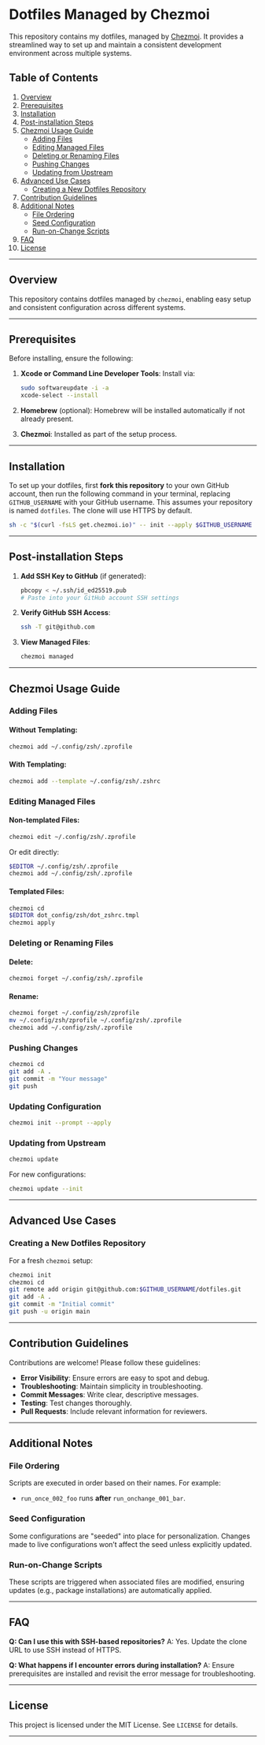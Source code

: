 # Dotfiles Managed by Chezmoi

This repository contains my dotfiles, managed by
[Chezmoi](https://www.chezmoi.io/). It provides a streamlined way to set up and
maintain a consistent development environment across multiple systems.

## Table of Contents

1. [Overview](#overview)
2. [Prerequisites](#prerequisites)
3. [Installation](#installation)
4. [Post-installation Steps](#post-installation-steps)
5. [Chezmoi Usage Guide](#chezmoi-usage-guide)
   - [Adding Files](#adding-files)
   - [Editing Managed Files](#editing-managed-files)
   - [Deleting or Renaming Files](#deleting-or-renaming-files)
   - [Pushing Changes](#pushing-changes)
   - [Updating from Upstream](#updating-from-upstream)
6. [Advanced Use Cases](#advanced-use-cases)
   - [Creating a New Dotfiles Repository](#creating-a-new-dotfiles-repository)
7. [Contribution Guidelines](#contribution-guidelines)
8. [Additional Notes](#additional-notes)
   - [File Ordering](#file-ordering)
   - [Seed Configuration](#seed-configuration)
   - [Run-on-Change Scripts](#run-on-change-scripts)
9. [FAQ](#faq)
10. [License](#license)

---

## Overview

This repository contains dotfiles managed by `chezmoi`, enabling easy setup and
consistent configuration across different systems.

---

## Prerequisites

Before installing, ensure the following:

1. **Xcode or Command Line Developer Tools**: Install via:

   ```sh
   sudo softwareupdate -i -a
   xcode-select --install
   ```

2. **Homebrew** (optional): Homebrew will be installed automatically if not
   already present.

3. **Chezmoi**: Installed as part of the setup process.

---

## Installation

To set up your dotfiles, first **fork this repository** to your own GitHub
account, then run the following command in your terminal, replacing
`GITHUB_USERNAME` with your GitHub username. This assumes your repository is
named `dotfiles`. The clone will use HTTPS by default.

```sh
sh -c "$(curl -fsLS get.chezmoi.io)" -- init --apply $GITHUB_USERNAME
```

---

## Post-installation Steps

1. **Add SSH Key to GitHub** (if generated):

   ```sh
   pbcopy < ~/.ssh/id_ed25519.pub
   # Paste into your GitHub account SSH settings
   ```

2. **Verify GitHub SSH Access**:

   ```sh
   ssh -T git@github.com
   ```

3. **View Managed Files**:

   ```sh
   chezmoi managed
   ```

---

## Chezmoi Usage Guide

### Adding Files

#### Without Templating:

```sh
chezmoi add ~/.config/zsh/.zprofile
```

#### With Templating:

```sh
chezmoi add --template ~/.config/zsh/.zshrc
```

### Editing Managed Files

#### Non-templated Files:

```sh
chezmoi edit ~/.config/zsh/.zprofile
```

Or edit directly:

```sh
$EDITOR ~/.config/zsh/.zprofile
chezmoi add ~/.config/zsh/.zprofile
```

#### Templated Files:

```sh
chezmoi cd
$EDITOR dot_config/zsh/dot_zshrc.tmpl
chezmoi apply
```

### Deleting or Renaming Files

#### Delete:

```sh
chezmoi forget ~/.config/zsh/.zprofile
```

#### Rename:

```sh
chezmoi forget ~/.config/zsh/zprofile
mv ~/.config/zsh/zprofile ~/.config/zsh/.zprofile
chezmoi add ~/.config/zsh/.zprofile
```

### Pushing Changes

```sh
chezmoi cd
git add -A .
git commit -m "Your message"
git push
```

### Updating Configuration

```sh
chezmoi init --prompt --apply
```

### Updating from Upstream

```sh
chezmoi update
```

For new configurations:

```sh
chezmoi update --init
```

---

## Advanced Use Cases

### Creating a New Dotfiles Repository

For a fresh `chezmoi` setup:

```sh
chezmoi init
chezmoi cd
git remote add origin git@github.com:$GITHUB_USERNAME/dotfiles.git
git add -A .
git commit -m "Initial commit"
git push -u origin main
```

---

## Contribution Guidelines

Contributions are welcome! Please follow these guidelines:

- **Error Visibility**: Ensure errors are easy to spot and debug.
- **Troubleshooting**: Maintain simplicity in troubleshooting.
- **Commit Messages**: Write clear, descriptive messages.
- **Testing**: Test changes thoroughly.
- **Pull Requests**: Include relevant information for reviewers.

---

## Additional Notes

### File Ordering

Scripts are executed in order based on their names. For example:

- `run_once_002_foo` runs **after** `run_onchange_001_bar`.

### Seed Configuration

Some configurations are "seeded" into place for personalization. Changes made to
live configurations won’t affect the seed unless explicitly updated.

### Run-on-Change Scripts

These scripts are triggered when associated files are modified, ensuring updates
(e.g., package installations) are automatically applied.

---

## FAQ

**Q: Can I use this with SSH-based repositories?** A: Yes. Update the clone URL
to use SSH instead of HTTPS.

**Q: What happens if I encounter errors during installation?** A: Ensure
prerequisites are installed and revisit the error message for troubleshooting.

---

## License

This project is licensed under the MIT License. See `LICENSE` for details.

---
